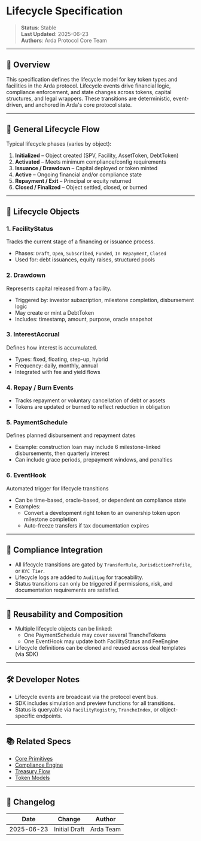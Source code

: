 # Lifecycle Specification

> **Status**: Stable  
> **Last Updated**: 2025-06-23  
> **Authors**: Arda Protocol Core Team

---

## 🧭 Overview

This specification defines the lifecycle model for key token types and facilities in the Arda protocol. Lifecycle events drive financial logic, compliance enforcement, and state changes across tokens, capital structures, and legal wrappers. These transitions are deterministic, event-driven, and anchored in Arda's core protocol state.

---

## 🔄 General Lifecycle Flow

Typical lifecycle phases (varies by object):

1. **Initialized** – Object created (SPV, Facility, AssetToken, DebtToken)
2. **Activated** – Meets minimum compliance/config requirements
3. **Issuance / Drawdown** – Capital deployed or token minted
4. **Active** – Ongoing financial and/or compliance state
5. **Repayment / Exit** – Principal or equity returned
6. **Closed / Finalized** – Object settled, closed, or burned

---

## 🧱 Lifecycle Objects

### 1. **FacilityStatus**
Tracks the current stage of a financing or issuance process.

- Phases: `Draft`, `Open`, `Subscribed`, `Funded`, `In Repayment`, `Closed`
- Used for: debt issuances, equity raises, structured pools

### 2. **Drawdown**
Represents capital released from a facility.

- Triggered by: investor subscription, milestone completion, disbursement logic
- May create or mint a DebtToken
- Includes: timestamp, amount, purpose, oracle snapshot

### 3. **InterestAccrual**
Defines how interest is accumulated.

- Types: fixed, floating, step-up, hybrid
- Frequency: daily, monthly, annual
- Integrated with fee and yield flows

### 4. **Repay / Burn Events**
- Tracks repayment or voluntary cancellation of debt or assets
- Tokens are updated or burned to reflect reduction in obligation

### 5. **PaymentSchedule**
Defines planned disbursement and repayment dates

- Example: construction loan may include 6 milestone-linked disbursements, then quarterly interest
- Can include grace periods, prepayment windows, and penalties

### 6. **EventHook**
Automated trigger for lifecycle transitions

- Can be time-based, oracle-based, or dependent on compliance state
- Examples:
  - Convert a development right token to an ownership token upon milestone completion
  - Auto-freeze transfers if tax documentation expires

---

## 📜 Compliance Integration

- All lifecycle transitions are gated by `TransferRule`, `JurisdictionProfile`, or `KYC Tier`.
- Lifecycle logs are added to `AuditLog` for traceability.
- Status transitions can only be triggered if permissions, risk, and documentation requirements are satisfied.

---

## 🔁 Reusability and Composition

- Multiple lifecycle objects can be linked:
  - One PaymentSchedule may cover several TrancheTokens
  - One EventHook may update both FacilityStatus and FeeEngine
- Lifecycle definitions can be cloned and reused across deal templates (via SDK)

---

## 🛠️ Developer Notes

- Lifecycle events are broadcast via the protocol event bus.
- SDK includes simulation and preview functions for all transitions.
- Status is queryable via `FacilityRegistry`, `TrancheIndex`, or object-specific endpoints.

---

## 📚 Related Specs

- [Core Primitives](core-primitives.md)
- [Compliance Engine](compliance-engine.md)
- [Treasury Flow](treasury-flow.md)
- [Token Models](token-models.md)

---

## 🧭 Changelog

| Date       | Change           | Author       |
|------------|------------------|--------------|
| 2025-06-23 | Initial Draft    | Arda Team    |
